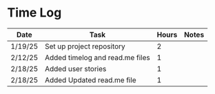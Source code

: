 # Time Log

| Date | Task | Hours | Notes|
|------|------|-------|------|
|1/19/25| Set up project repository|2 | |
|2/12/25| Added timelog and read.me files|1|
|2/18/25| Added user stories|1|
|2/18/25| Added Updated read.me file |1|